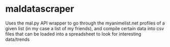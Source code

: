 # maldatascraper
Uses the mal.py API wrapper to go through the myanimelist.net profiles of a given list (in my case a list of my friends), and compile certain data into csv files that can be loaded into a spreadsheet to look for interesting data/trends
